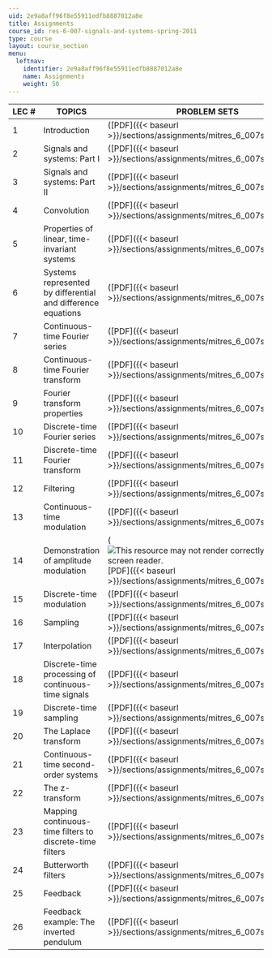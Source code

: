 ```yaml
---
uid: 2e9a8aff96f8e55911edfb8887012a8e
title: Assignments
course_id: res-6-007-signals-and-systems-spring-2011
type: course
layout: course_section
menu:
  leftnav:
    identifier: 2e9a8aff96f8e55911edfb8887012a8e
    name: Assignments
    weight: 50
---
```


| LEC # | TOPICS | PROBLEM SETS | SOLUTIONS |
| --- | --- | --- | --- |
| 1 | Introduction | ([PDF]({{< baseurl >}}/sections/assignments/mitres_6_007s11_hw01)) | ([PDF]({{< baseurl >}}/sections/assignments/mitres_6_007s11_hw01_sol)) |
| 2 | Signals and systems: Part I | ([PDF]({{< baseurl >}}/sections/assignments/mitres_6_007s11_hw02)) | ([PDF]({{< baseurl >}}/sections/assignments/mitres_6_007s11_hw02_sol)) |
| 3 | Signals and systems: Part II | ([PDF]({{< baseurl >}}/sections/assignments/mitres_6_007s11_hw03)) | ([PDF]({{< baseurl >}}/sections/assignments/mitres_6_007s11_hw03_sol)) |
| 4 | Convolution | ([PDF]({{< baseurl >}}/sections/assignments/mitres_6_007s11_hw04)) | ([PDF]({{< baseurl >}}/sections/assignments/mitres_6_007s11_hw04_sol)) |
| 5 | Properties of linear, time-invariant systems | ([PDF]({{< baseurl >}}/sections/assignments/mitres_6_007s11_hw05)) | ([PDF]({{< baseurl >}}/sections/assignments/mitres_6_007s11_hw05_sol)) |
| 6 | Systems represented by differential and difference equations | ([PDF]({{< baseurl >}}/sections/assignments/mitres_6_007s11_hw06)) | ([PDF]({{< baseurl >}}/sections/assignments/mitres_6_007s11_hw06_sol)) |
| 7 | Continuous-time Fourier series | ([PDF]({{< baseurl >}}/sections/assignments/mitres_6_007s11_hw07)) | ([PDF]({{< baseurl >}}/sections/assignments/mitres_6_007s11_hw07_sol)) |
| 8 | Continuous-time Fourier transform | ([PDF]({{< baseurl >}}/sections/assignments/mitres_6_007s11_hw08)) | ([PDF]({{< baseurl >}}/sections/assignments/mitres_6_007s11_hw08_sol)) |
| 9 | Fourier transform properties | ([PDF]({{< baseurl >}}/sections/assignments/mitres_6_007s11_hw09)) | ([PDF]({{< baseurl >}}/sections/assignments/mitres_6_007s11_hw09_sol)) |
| 10 | Discrete-time Fourier series | ([PDF]({{< baseurl >}}/sections/assignments/mitres_6_007s11_hw10)) | ([PDF]({{< baseurl >}}/sections/assignments/mitres_6_007s11_hw10_sol)) |
| 11 | Discrete-time Fourier transform | ([PDF]({{< baseurl >}}/sections/assignments/mitres_6_007s11_hw11)) | ([PDF]({{< baseurl >}}/sections/assignments/mitres_6_007s11_hw11_sol)) |
| 12 | Filtering | ([PDF]({{< baseurl >}}/sections/assignments/mitres_6_007s11_hw12)) | ([PDF]({{< baseurl >}}/sections/assignments/mitres_6_007s11_hw12_sol)) |
| 13 | Continuous-time modulation | ([PDF]({{< baseurl >}}/sections/assignments/mitres_6_007s11_hw13)) | ([PDF]({{< baseurl >}}/sections/assignments/mitres_6_007s11_hw13_sol)) |
| 14 | Demonstration of amplitude modulation | (![This resource may not render correctly in a screen reader.](/images/inacessible.gif)[PDF]({{< baseurl >}}/sections/assignments/mitres_6_007s11_hw14)) | (![This resource may not render correctly in a screen reader.](/images/inacessible.gif)[PDF]({{< baseurl >}}/sections/assignments/mitres_6_007s11_hw14_sol)) |
| 15 | Discrete-time modulation | ([PDF]({{< baseurl >}}/sections/assignments/mitres_6_007s11_hw15)) | ([PDF]({{< baseurl >}}/sections/assignments/mitres_6_007s11_hw15_sol)) |
| 16 | Sampling | ([PDF]({{< baseurl >}}/sections/assignments/mitres_6_007s11_hw16)) | ([PDF]({{< baseurl >}}/sections/assignments/mitres_6_007s11_hw16_sol)) |
| 17 | Interpolation | ([PDF]({{< baseurl >}}/sections/assignments/mitres_6_007s11_hw17)) | ([PDF]({{< baseurl >}}/sections/assignments/mitres_6_007s11_hw17_sol)) |
| 18 | Discrete-time processing of continuous-time signals | ([PDF]({{< baseurl >}}/sections/assignments/mitres_6_007s11_hw18)) | ([PDF]({{< baseurl >}}/sections/assignments/mitres_6_007s11_hw18_sol)) |
| 19 | Discrete-time sampling | ([PDF]({{< baseurl >}}/sections/assignments/mitres_6_007s11_hw19)) | ([PDF]({{< baseurl >}}/sections/assignments/mitres_6_007s11_hw19_sol)) |
| 20 | The Laplace transform | ([PDF]({{< baseurl >}}/sections/assignments/mitres_6_007s11_hw20)) | ([PDF]({{< baseurl >}}/sections/assignments/mitres_6_007s11_hw20_sol)) |
| 21 | Continuous-time second-order systems | ([PDF]({{< baseurl >}}/sections/assignments/mitres_6_007s11_hw21)) | ([PDF]({{< baseurl >}}/sections/assignments/mitres_6_007s11_hw21_sol)) |
| 22 | The z-transform | ([PDF]({{< baseurl >}}/sections/assignments/mitres_6_007s11_hw22)) | ([PDF]({{< baseurl >}}/sections/assignments/mitres_6_007s11_hw22_sol)) |
| 23 | Mapping continuous-time filters to discrete-time filters | ([PDF]({{< baseurl >}}/sections/assignments/mitres_6_007s11_hw23)) | ([PDF]({{< baseurl >}}/sections/assignments/mitres_6_007s11_hw23_sol)) |
| 24 | Butterworth filters | ([PDF]({{< baseurl >}}/sections/assignments/mitres_6_007s11_hw24)) | ([PDF]({{< baseurl >}}/sections/assignments/mitres_6_007s11_hw24_sol)) |
| 25 | Feedback | ([PDF]({{< baseurl >}}/sections/assignments/mitres_6_007s11_hw25)) | ([PDF]({{< baseurl >}}/sections/assignments/mitres_6_007s11_hw25_sol)) |
| 26 | Feedback example: The inverted pendulum | ([PDF]({{< baseurl >}}/sections/assignments/mitres_6_007s11_hw26)) | ([PDF]({{< baseurl >}}/sections/assignments/mitres_6_007s11_hw26_sol))